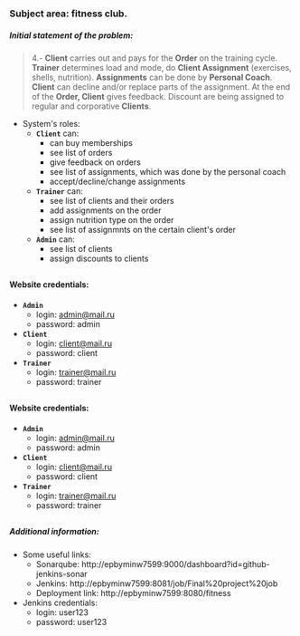 ### Subject area: fitness club.

##### Initial statement of the problem:

> 4.- **Client** carries out and pays for the **Order** on the training cycle. **Trainer** determines load and mode, do **Client Assignment** (exercises, shells, nutrition). **Assignments** can be done by **Personal Coach**. **Client** can decline and/or replace parts of the assignment. At the end of the **Order, Client** gives feedback. Discount are being assigned to regular and corporative **Clients**.

-   System's roles:
    -   **`Client`** can:
        -   can buy memberships
        -   see list of orders
        -   give feedback on orders
        -   see list of assignments, which was done by the personal coach
        -   accept/decline/change assignments
    -   **`Trainer`** can:
        -   see list of clients and their orders
        -   add assignments on the order
        -   assign nutrition type on the order
        -   see list of assignmnts on the certain client's order
    -   **`Admin`** can:
        -   see list of clients
        -   assign discounts to clients

##

#### Website credentials:
- **`Admin`** 
    - login: admin@mail.ru
    - password: admin
- **`Client`**
    - login: client@mail.ru
    - password: client
- **`Trainer`**
    - login: trainer@mail.ru
    - password: trainer
##

#### Website credentials:
- **`Admin`** 
    - login: admin@mail.ru
    - password: admin
- **`Client`**
    - login: client@mail.ru
    - password: client
- **`Trainer`**
    - login: trainer@mail.ru
    - password: trainer
##

##### Additional information:
-   Some useful links:
    -   Sonarqube: http://epbyminw7599:9000/dashboard?id=github-jenkins-sonar
    -   Jenkins: http://epbyminw7599:8081/job/Final%20project%20job
    -   Deployment link: http://epbyminw7599:8080/fitness
-   Jenkins credentials:
    -   login: user123
    -   password: user123
